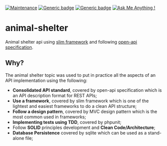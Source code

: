 [![Maintenance](https://img.shields.io/badge/Maintained%3F-no-red.svg)](#)
[![Generic badge](https://img.shields.io/badge/Status-Deprecated-orange.svg)](#)
[![Generic badge](https://img.shields.io/badge/License-BSD_3-blue.svg)](https://opensource.org/license/bsd-3-clause/)
[![Ask Me Anything !](https://img.shields.io/badge/Ask%20me-anything-1abc9c.svg)](https://github.com/marcelkohl)

# animal-shelter
Animal shelter api using [slim framework](http://www.slimframework.com/) and following [open-api specification](https://swagger.io/docs/specification/about/).

## Why?
The animal shelter topic was used to put in practice all the aspects of an API implementation using the following:

- **Consolidated API standard**, covered by open-api specification which is an API description format for REST APIs;
- **Use a framework**, covered by slim framework which is one of the lightest and easiest frameworks to do a clean API structure;
- **Follow a design pattern**, covered by MVC design pattern which is the most common used in frameworks;
- **Implementing tests using TDD**, covered by phpunit;
- Follow **SOLID** principles development and **Clean Code/Architecture**;
- **Database Persistence** covered by sqlite which can be used as a stand-alone file;
